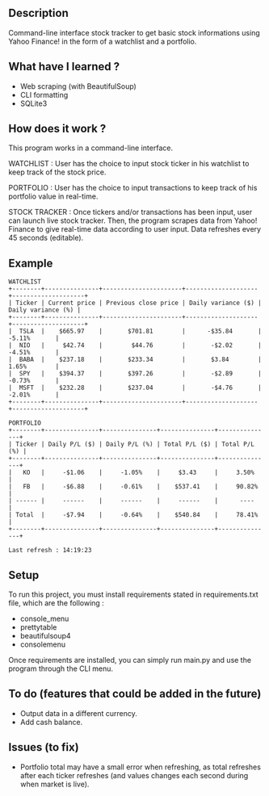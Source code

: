## Description
Command-line interface stock tracker to get basic stock informations using Yahoo Finance! in the form of a watchlist and a portfolio.

## What have I learned ?
- Web scraping (with BeautifulSoup)
- CLI formatting
- SQLite3

## How does it work ?
This program works in a command-line interface. 

WATCHLIST :
User has the choice to input stock ticker in his watchlist to keep track of the stock price. 

PORTFOLIO :
User has the choice to input transactions to keep track of his portfolio value in real-time.

STOCK TRACKER : 
Once tickers and/or transactions has been input, user can launch live stock tracker. Then, the program scrapes data from Yahoo! Finance to give real-time data according to user input. Data refreshes every 45 seconds (editable).

## Example

```
WATCHLIST
+--------+---------------+----------------------+--------------------+--------------------+
| Ticker | Current price | Previous close price | Daily variance ($) | Daily variance (%) |
+--------+---------------+----------------------+--------------------+--------------------+
|  TSLA  |    $665.97    |       $701.81        |      -$35.84       |       -5.11%       |
|  NIO   |     $42.74    |        $44.76        |       -$2.02       |       -4.51%       |
|  BABA  |    $237.18    |       $233.34        |       $3.84        |       1.65%        |
|  SPY   |    $394.37    |       $397.26        |       -$2.89       |       -0.73%       |
|  MSFT  |    $232.28    |       $237.04        |       -$4.76       |       -2.01%       |
+--------+---------------+----------------------+--------------------+--------------------+

PORTFOLIO
+--------+---------------+---------------+---------------+---------------+
| Ticker | Daily P/L ($) | Daily P/L (%) | Total P/L ($) | Total P/L (%) |
+--------+---------------+---------------+---------------+---------------+
|   KO   |     -$1.06    |     -1.05%    |     $3.43     |     3.50%     |
|   FB   |     -$6.88    |     -0.61%    |    $537.41    |     90.82%    |
| ------ |     ------    |     ------    |     ------    |      ----     |
| Total  |     -$7.94    |     -0.64%    |    $540.84    |     78.41%    |
+--------+---------------+---------------+---------------+---------------+

Last refresh : 14:19:23
```

## Setup
To run this project, you must install requirements stated in requirements.txt file, which are the following :
- console_menu
- prettytable
- beautifulsoup4
- consolemenu

Once requirements are installed, you can simply run main.py and use the program through the CLI menu.

## To do (features that could be added in the future)
- Output data in a different currency.
- Add cash balance.

## Issues (to fix)
- Portfolio total may have a small error when refreshing, as total refreshes after each ticker refreshes (and values changes each second during when market is live).

